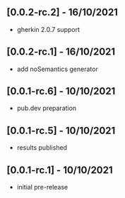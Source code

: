 ## [0.0.2-rc.2] - 16/10/2021
* gherkin 2.0.7 support

## [0.0.2-rc.1] - 16/10/2021
* add noSemantics generator

## [0.0.1-rc.6] - 10/10/2021
 * pub.dev preparation

## [0.0.1-rc.5] - 10/10/2021
 * results published

## [0.0.1-rc.1] - 10/10/2021
 * initial pre-release
